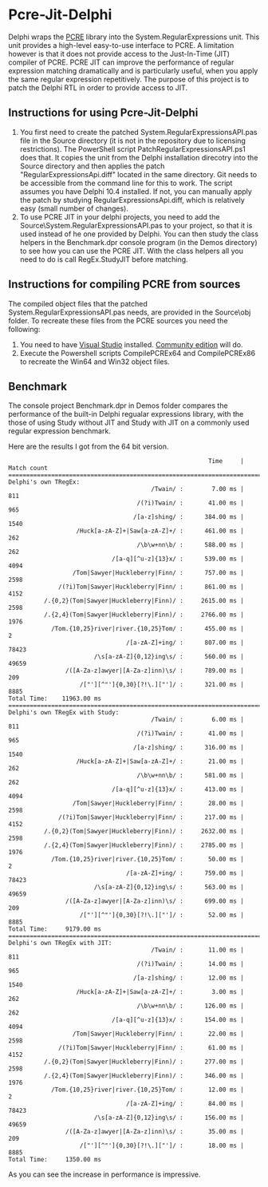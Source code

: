 # Pcre-Jit-Delphi

Delphi wraps the [PCRE](https://www.pcre.org/) library into the System.RegularExpressions unit.  This unit provides a high-level easy-to-use interface to PCRE. 
A limitation however is that it does not provide access to the Just-In-Time (JIT) compiler of PCRE.  PCRE JIT can improve the performance of regular expression matching 
dramatically and is particularly useful, when you apply the same regular expression repetitively. The purpose of this project is to patch the Delphi RTL in
order to provide access to JIT.

## Instructions for using Pcre-Jit-Delphi

1. You first need to create the patched System.RegularExpressionsAPI.pas file in the Source directory (it is not in the repository due to licensing restrictions). 
The PowerShell script PatchRegularExpressionsAPI.ps1 does that. It copies the unit from the Delphi installation direcotry into the Source directory and then applies the patch "RegularExpressionsApi.diff" located in the same directory.  Git needs to be accessible from the command line for this to work.  The script assumes you have Delphi 10.4 installed. If not, you can manually apply the patch by studying RegularExpressionsApi.diff,
which is relatively easy (small number of changes).
2. To use PCRE JIT in your delphi projects, you need to add the Source\System.RegularExpressionsAPI.pas to your project, so that it is used instead of he one provided by
Delphi.  You can then study the class helpers in the Benchmark.dpr console program (in the Demos directory) to see how you can use the PCRE JIT.  With the class helpers
all you need to do is call RegEx.StudyJIT before matching.

## Instructions for compiling PCRE from sources

The compiled object files that the patched System.RegularExpressionsAPI.pas needs, are provided in the Source\obj folder.  To recreate these files from the PCRE sources you
need the following:

1. You need to have [Visual Studio](https://visualstudio.microsoft.com/) installed. [Community edition](https://visualstudio.microsoft.com/vs/community/) will do.
2. Execute the Powershell scripts CompilePCREx64 and CompilePCREx86 to recreate the Win64 and Win32 object files.


## Benchmark

The console project Benchmark.dpr in Demos folder compares the performance of the built-in Delphi regualar expressions library, with the those of using Study without JIT and 
Study with JIT on a commonly used regular expression benchmark.

Here are the results I got from the 64 bit version.

```
                                                        Time     | Match count
==============================================================================
Delphi's own TRegEx:
                                        /Twain/ :        7.00 ms |         811
                                    /(?i)Twain/ :       41.00 ms |         965
                                   /[a-z]shing/ :      384.00 ms |        1540
                   /Huck[a-zA-Z]+|Saw[a-zA-Z]+/ :      461.00 ms |         262
                                    /\b\w+nn\b/ :      588.00 ms |         262
                             /[a-q][^u-z]{13}x/ :      539.00 ms |        4094
                  /Tom|Sawyer|Huckleberry|Finn/ :      757.00 ms |        2598
              /(?i)Tom|Sawyer|Huckleberry|Finn/ :      861.00 ms |        4152
          /.{0,2}(Tom|Sawyer|Huckleberry|Finn)/ :     2615.00 ms |        2598
          /.{2,4}(Tom|Sawyer|Huckleberry|Finn)/ :     2766.00 ms |        1976
            /Tom.{10,25}river|river.{10,25}Tom/ :      455.00 ms |           2
                                 /[a-zA-Z]+ing/ :      807.00 ms |       78423
                        /\s[a-zA-Z]{0,12}ing\s/ :      560.00 ms |       49659
                /([A-Za-z]awyer|[A-Za-z]inn)\s/ :      789.00 ms |         209
                    /["'][^"']{0,30}[?!\.]["']/ :      321.00 ms |        8885
Total Time:    11963.00 ms
==============================================================================
Delphi's own TRegEx with Study:
                                        /Twain/ :        6.00 ms |         811
                                    /(?i)Twain/ :       41.00 ms |         965
                                   /[a-z]shing/ :      316.00 ms |        1540
                   /Huck[a-zA-Z]+|Saw[a-zA-Z]+/ :       21.00 ms |         262
                                    /\b\w+nn\b/ :      581.00 ms |         262
                             /[a-q][^u-z]{13}x/ :      413.00 ms |        4094
                  /Tom|Sawyer|Huckleberry|Finn/ :       28.00 ms |        2598
              /(?i)Tom|Sawyer|Huckleberry|Finn/ :      217.00 ms |        4152
          /.{0,2}(Tom|Sawyer|Huckleberry|Finn)/ :     2632.00 ms |        2598
          /.{2,4}(Tom|Sawyer|Huckleberry|Finn)/ :     2785.00 ms |        1976
            /Tom.{10,25}river|river.{10,25}Tom/ :       50.00 ms |           2
                                 /[a-zA-Z]+ing/ :      759.00 ms |       78423
                        /\s[a-zA-Z]{0,12}ing\s/ :      563.00 ms |       49659
                /([A-Za-z]awyer|[A-Za-z]inn)\s/ :      699.00 ms |         209
                    /["'][^"']{0,30}[?!\.]["']/ :       52.00 ms |        8885
Total Time:     9179.00 ms
==============================================================================
Delphi's own TRegEx with JIT:
                                        /Twain/ :       11.00 ms |         811
                                    /(?i)Twain/ :       14.00 ms |         965
                                   /[a-z]shing/ :       12.00 ms |        1540
                   /Huck[a-zA-Z]+|Saw[a-zA-Z]+/ :        3.00 ms |         262
                                    /\b\w+nn\b/ :      126.00 ms |         262
                             /[a-q][^u-z]{13}x/ :      154.00 ms |        4094
                  /Tom|Sawyer|Huckleberry|Finn/ :       22.00 ms |        2598
              /(?i)Tom|Sawyer|Huckleberry|Finn/ :       61.00 ms |        4152
          /.{0,2}(Tom|Sawyer|Huckleberry|Finn)/ :      277.00 ms |        2598
          /.{2,4}(Tom|Sawyer|Huckleberry|Finn)/ :      346.00 ms |        1976
            /Tom.{10,25}river|river.{10,25}Tom/ :       12.00 ms |           2
                                 /[a-zA-Z]+ing/ :       84.00 ms |       78423
                        /\s[a-zA-Z]{0,12}ing\s/ :      156.00 ms |       49659
                /([A-Za-z]awyer|[A-Za-z]inn)\s/ :       35.00 ms |         209
                    /["'][^"']{0,30}[?!\.]["']/ :       18.00 ms |        8885
Total Time:     1350.00 ms
```

As you can see the increase in performance is impressive.


